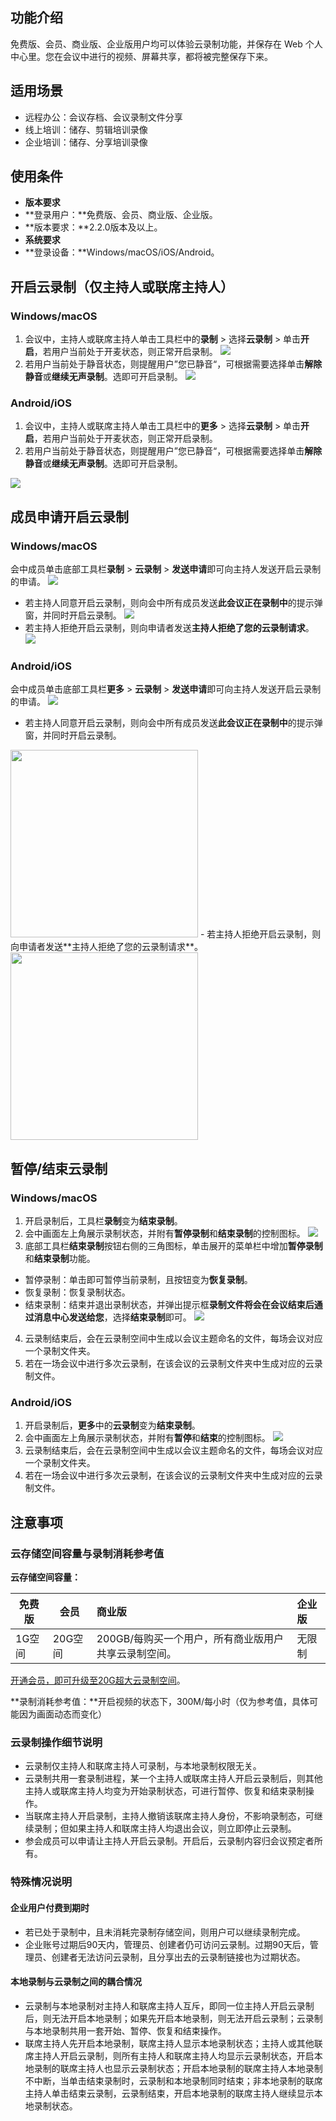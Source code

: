 ## 功能介绍
免费版、会员、商业版、企业版用户均可以体验云录制功能，并保存在 Web 个人中心里。您在会议中进行的视频、屏幕共享，都将被完整保存下来。

## 适用场景
- 远程办公：会议存档、会议录制文件分享
- 线上培训：储存、剪辑培训录像
- 企业培训：储存、分享培训录像

## 使用条件
- **版本要求**
 - **登录用户：**免费版、会员、商业版、企业版。
 - **版本要求：**2.2.0版本及以上。
- **系统要求**
 - **登录设备：**Windows/macOS/iOS/Android。


## 开启云录制（仅主持人或联席主持人）
### Windows/macOS
1. 会议中，主持人或联席主持人单击工具栏中的**录制** > 选择**云录制** > 单击**开启**，若用户当前处于开麦状态，则正常开启录制。
![](https://qcloudimg.tencent-cloud.cn/raw/a1901b47060b619864ebea314f3dd90c.png)
2. 若用户当前处于静音状态，则提醒用户”您已静音“，可根据需要选择单击**解除静音**或**继续无声录制**。选即可开启录制。
![](https://qcloudimg.tencent-cloud.cn/raw/f78eced659ea838edb48cbd1ec5328ac.png)

### Android/iOS
1. 会议中，主持人或联席主持人单击工具栏中的**更多** > 选择**云录制** > 单击**开启**，若用户当前处于开麦状态，则正常开启录制。
2. 若用户当前处于静音状态，则提醒用户”您已静音“，可根据需要选择单击**解除静音**或**继续无声录制**。选即可开启录制。

![](https://qcloudimg.tencent-cloud.cn/raw/80219f6f53b72cd752f9600bfbd8ea5e.png)

## 成员申请开启云录制
### Windows/macOS
会中成员单击底部工具栏**录制** > **云录制** > **发送申请**即可向主持人发送开启云录制的申请。
![](https://qcloudimg.tencent-cloud.cn/raw/cfb3217e47c88e9d75d29ed16aa5413b.png)
- 若主持人同意开启云录制，则向会中所有成员发送**此会议正在录制中**的提示弹窗，并同时开启云录制。
![](https://qcloudimg.tencent-cloud.cn/raw/74c141ad4839d03593313e9170254acc.png)
- 若主持人拒绝开启云录制，则向申请者发送**主持人拒绝了您的云录制请求**。
![](https://qcloudimg.tencent-cloud.cn/raw/bbe4dbb3388db5c6f6503d061030d097.png)

### Android/iOS
会中成员单击底部工具栏**更多** > **云录制** > **发送申请**即可向主持人发送开启云录制的申请。
![](https://qcloudimg.tencent-cloud.cn/raw/6cc4623060fe1bd2be8ac4a88830bbe1.png)
- 若主持人同意开启云录制，则向会中所有成员发送**此会议正在录制中**的提示弹窗，并同时开启云录制。
<img style="width:300px; max-width: inherit;" src="https://qcloudimg.tencent-cloud.cn/raw/517d7c778e684c575087086d27477cd3.png" />
- 若主持人拒绝开启云录制，则向申请者发送**主持人拒绝了您的云录制请求**。<br>
<img style="width:300px; max-width: inherit;" src="https://qcloudimg.tencent-cloud.cn/raw/8589679d262e51190002ab49e04fff26.png" />

## 暂停/结束云录制

### Windows/macOS
1. 开启录制后，工具栏**录制**变为**结束录制**。
2. 会中画面左上角展示录制状态，并附有**暂停录制**和**结束录制**的控制图标。
![](https://qcloudimg.tencent-cloud.cn/raw/174b42da97e63fabcef630018ba85867.png)
3. 底部工具栏**结束录制**按钮右侧的三角图标，单击展开的菜单栏中增加**暂停录制**和**结束录制**功能。
 - 暂停录制：单击即可暂停当前录制，且按钮变为**恢复录制**。
 - 恢复录制：恢复录制状态。
 - 结束录制：结束并退出录制状态，并弹出提示框**录制文件将会在会议结束后通过消息中心发送给您**，选择**结束录制**即可。
![](https://qcloudimg.tencent-cloud.cn/raw/d21d9f00913021170b84915b6c796465.png)
4. 云录制结束后，会在云录制空间中生成以会议主题命名的文件，每场会议对应一个录制文件夹。
5. 若在一场会议中进行多次云录制，在该会议的云录制文件夹中生成对应的云录制文件。

### Android/iOS
1. 开启录制后，**更多**中的**云录制**变为**结束录制**。
2. 会中画面左上角展示录制状态，并附有**暂停**和**结束**的控制图标。
![](https://qcloudimg.tencent-cloud.cn/raw/78a98c97cc0dc0d1ff65e9d8acc925c4.png)
3. 云录制结束后，会在云录制空间中生成以会议主题命名的文件，每场会议对应一个录制文件夹。
4. 若在一场会议中进行多次云录制，在该会议的云录制文件夹中生成对应的云录制文件。


## 注意事项
### 云存储空间容量与录制消耗参考值
**云存储空间容量：**

| 免费版     | 会员 |商业版   | 企业版   |
| --------   |--------   | :------  | :------   |
| 1G空间     | 20G空间| 200GB/每购买一个用户，所有商业版用户共享云录制空间。  | 无限制 |

[开通会员，即可升级至20G超大云录制空间](https://meeting.tencent.com/buy/index.html?version=personal&mid=ts.p.help.wz)。

**录制消耗参考值：**开启视频的状态下，300M/每小时（仅为参考值，具体可能因为画面动态而变化）


### 云录制操作细节说明
- 云录制仅主持人和联席主持人可录制，与本地录制权限无关。
- 云录制共用一套录制进程，某一个主持人或联席主持人开启云录制后，则其他主持人或联席主持人均变为开始录制状态，可进行暂停、恢复和结束录制操作。
- 当联席主持人开启录制，主持人撤销该联席主持人身份，不影响录制态，可继续录制；但如果主持人和联席主持人均退出会议，则立即停止云录制。
- 参会成员可以申请让主持人开启云录制。开启后，云录制内容归会议预定者所有。

### 特殊情况说明
#### 企业用户付费到期时
- 若已处于录制中，且未消耗完录制存储空间，则用户可以继续录制完成。
- 企业账号过期后90天内，管理员、创建者仍可访问云录制。过期90天后，管理员、创建者无法访问云录制，且分享出去的云录制链接也为过期状态。

#### 本地录制与云录制之间的耦合情况
- 云录制与本地录制对主持人和联席主持人互斥，即同一位主持人开启云录制后，则无法开启本地录制；如果先开启本地录制，则无法开启云录制；云录制与本地录制共用一套开始、暂停、恢复和结束操作。
- 联席主持人先开启本地录制，联席主持人显示本地录制状态；主持人或其他联席主持人开启云录制，则所有主持人和联席主持人均显示云录制状态，开启本地录制的联席主持人也显示云录制状态；开启本地录制的联席主持人本地录制不中断，当单击结束录制时，云录制和本地录制同时结束；非本地录制的联席主持人单击结束云录制，云录制结束，开启本地录制的联席主持人继续显示本地录制状态。
